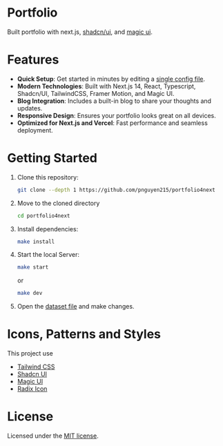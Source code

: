# Portfolio

Built portfolio with next.js, [shadcn/ui](https://ui.shadcn.com/), and [magic ui](https://magicui.design/).

# Features

- **Quick Setup**: Get started in minutes by editing a [single config file](./src/data/resume.tsx).
- **Modern Technologies**: Built with Next.js 14, React, Typescript, Shadcn/UI, TailwindCSS, Framer Motion, and Magic UI.
- **Blog Integration**: Includes a built-in blog to share your thoughts and updates.
- **Responsive Design**: Ensures your portfolio looks great on all devices.
- **Optimized for Next.js and Vercel**: Fast performance and seamless deployment.

# Getting Started

1. Clone this repository:

   ```bash
   git clone --depth 1 https://github.com/pnguyen215/portfolio4next
   ```

2. Move to the cloned directory

   ```bash
   cd portfolio4next
   ```

3. Install dependencies:

   ```bash
   make install
   ```

4. Start the local Server:

   ```bash
   make start
   ```

   or

   ```bash
   make dev
   ```

5. Open the [dataset file](./src/data/resume.tsx) and make changes.

# Icons, Patterns and Styles

This project use

- [Tailwind CSS](https://tailwindcss.com/docs/installation)
- [Shadcn UI](https://ui.shadcn.com/)
- [Magic UI](https://magicui.design)
- [Radix Icon](https://www.radix-ui.com/icons)

# License

Licensed under the [MIT license](https://github.com/pnguyen215/portfolio4next/blob/main/LICENSE.md).
